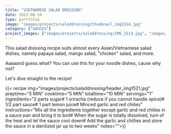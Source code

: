 ```yaml
---
title: "VIETNAMESE SALAD DRESSING"
date: 2023-08-10
type: portfolio
image: "images/projects/saladdressing/thumbnail_img1514.jpg"
category: ["SAUCES"]
project_images: ["images/projects/saladdressing/IMG_1513.jpg", "images/projects/saladdressing/IMG_1521.jpg"]
---
```

This salad dressing recipe suits almost every Asian/Vietnamese salad dishes, namely papaya salad, mango salad, "chicken" salad, and more.

Aaaaand guess what? You can use this for your noodle dishes, cause why not?

Let's dive straight to the recipe!

{{< recipe 
img="images/projects/saladdressing/header_img1521.jpg"
preptime="5 MIN" 
cooktime="5 MIN" 
totaltime="10 MIN" 
servings="1" 
ingredients="2 parts sugar# 1  sriracha (reduce if you cannot handle spice)# 1/2 part  sauce# 1 part lemon juice# Minced garlic and red chilies" 
instructions="Mix all the ingredients together except garlic and red chilies in a sauce pan and bring it to boil# When the sugar is totally dissolved, turn of the heat and let the sauce cool down# Add the garlic and chillies and store the sauce in a sterilized jar up to two weeks"
notes="">}}



